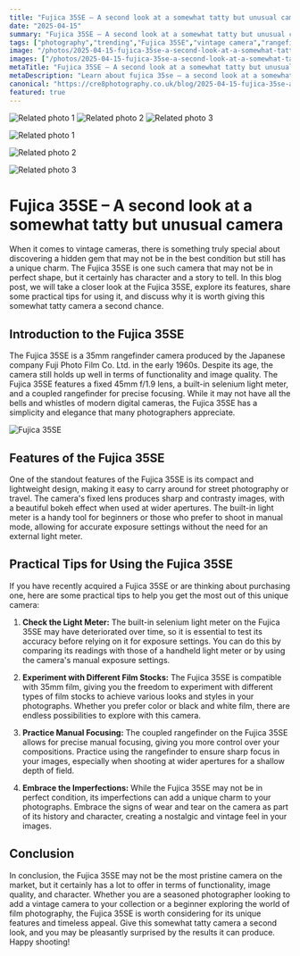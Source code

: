 ```yaml
---
title: "Fujica 35SE – A second look at a somewhat tatty but unusual camera"
date: "2025-04-15"
summary: "Fujica 35SE – A second look at a somewhat tatty but unusual camera - A trending topic in photography."
tags: ["photography","trending","Fujica 35SE","vintage camera","rangefinder","film photography","manual focusing","light meter","unique charm","street photography","film stocks","imperfections"]
image: "/photos/2025-04-15-fujica-35se-a-second-look-at-a-somewhat-tatty-but-unusual-camera-1.jpg"
images: ["/photos/2025-04-15-fujica-35se-a-second-look-at-a-somewhat-tatty-but-unusual-camera-1.jpg","/photos/2025-04-15-fujica-35se-a-second-look-at-a-somewhat-tatty-but-unusual-camera-2.jpg","/photos/2025-04-15-fujica-35se-a-second-look-at-a-somewhat-tatty-but-unusual-camera-3.jpg"]
metaTitle: "Fujica 35SE – A second look at a somewhat tatty but unusual camera | cre8 Photography"
metaDescription: "Learn about fujica 35se – a second look at a somewhat tatty but unusual camera in photography with practical tips and insights."
canonical: "https://cre8photography.co.uk/blog/2025-04-15-fujica-35se-a-second-look-at-a-somewhat-tatty-but-unusual-camera"
featured: true
---
```


<!-- Gallery as HTML -->

<div class="grid grid-cols-1 sm:grid-cols-2 md:grid-cols-3 gap-4">
  <img src="/photos/2025-04-15-fujica-35se-a-second-look-at-a-somewhat-tatty-but-unusual-camera-1.jpg" alt="Related photo 1" class="w-full rounded-lg" />
<img src="/photos/2025-04-15-fujica-35se-a-second-look-at-a-somewhat-tatty-but-unusual-camera-2.jpg" alt="Related photo 2" class="w-full rounded-lg" />
<img src="/photos/2025-04-15-fujica-35se-a-second-look-at-a-somewhat-tatty-but-unusual-camera-3.jpg" alt="Related photo 3" class="w-full rounded-lg" />
</div>


<!-- Gallery as Markdown -->
![Related photo 1](/photos/2025-04-15-fujica-35se-a-second-look-at-a-somewhat-tatty-but-unusual-camera-1.jpg)


![Related photo 2](/photos/2025-04-15-fujica-35se-a-second-look-at-a-somewhat-tatty-but-unusual-camera-2.jpg)


![Related photo 3](/photos/2025-04-15-fujica-35se-a-second-look-at-a-somewhat-tatty-but-unusual-camera-3.jpg)



# Fujica 35SE – A second look at a somewhat tatty but unusual camera

When it comes to vintage cameras, there is something truly special about discovering a hidden gem that may not be in the best condition but still has a unique charm. The Fujica 35SE is one such camera that may not be in perfect shape, but it certainly has character and a story to tell. In this blog post, we will take a closer look at the Fujica 35SE, explore its features, share some practical tips for using it, and discuss why it is worth giving this somewhat tatty camera a second chance.

## Introduction to the Fujica 35SE

The Fujica 35SE is a 35mm rangefinder camera produced by the Japanese company Fuji Photo Film Co. Ltd. in the early 1960s. Despite its age, the camera still holds up well in terms of functionality and image quality. The Fujica 35SE features a fixed 45mm f/1.9 lens, a built-in selenium light meter, and a coupled rangefinder for precise focusing. While it may not have all the bells and whistles of modern digital cameras, the Fujica 35SE has a simplicity and elegance that many photographers appreciate.

![Fujica 35SE](/path/to/image)

## Features of the Fujica 35SE

One of the standout features of the Fujica 35SE is its compact and lightweight design, making it easy to carry around for street photography or travel. The camera's fixed lens produces sharp and contrasty images, with a beautiful bokeh effect when used at wider apertures. The built-in light meter is a handy tool for beginners or those who prefer to shoot in manual mode, allowing for accurate exposure settings without the need for an external light meter.

## Practical Tips for Using the Fujica 35SE

If you have recently acquired a Fujica 35SE or are thinking about purchasing one, here are some practical tips to help you get the most out of this unique camera:

1. **Check the Light Meter:** The built-in selenium light meter on the Fujica 35SE may have deteriorated over time, so it is essential to test its accuracy before relying on it for exposure settings. You can do this by comparing its readings with those of a handheld light meter or by using the camera's manual exposure settings.

2. **Experiment with Different Film Stocks:** The Fujica 35SE is compatible with 35mm film, giving you the freedom to experiment with different types of film stocks to achieve various looks and styles in your photographs. Whether you prefer color or black and white film, there are endless possibilities to explore with this camera.

3. **Practice Manual Focusing:** The coupled rangefinder on the Fujica 35SE allows for precise manual focusing, giving you more control over your compositions. Practice using the rangefinder to ensure sharp focus in your images, especially when shooting at wider apertures for a shallow depth of field.

4. **Embrace the Imperfections:** While the Fujica 35SE may not be in perfect condition, its imperfections can add a unique charm to your photographs. Embrace the signs of wear and tear on the camera as part of its history and character, creating a nostalgic and vintage feel in your images.

## Conclusion

In conclusion, the Fujica 35SE may not be the most pristine camera on the market, but it certainly has a lot to offer in terms of functionality, image quality, and character. Whether you are a seasoned photographer looking to add a vintage camera to your collection or a beginner exploring the world of film photography, the Fujica 35SE is worth considering for its unique features and timeless appeal. Give this somewhat tatty camera a second look, and you may be pleasantly surprised by the results it can produce. Happy shooting!

